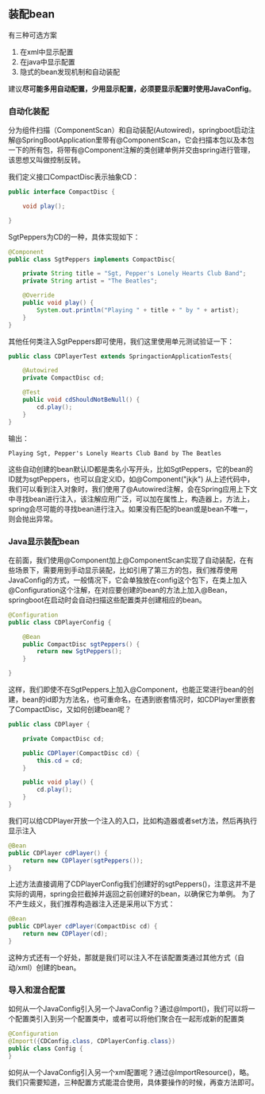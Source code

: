 ## 装配bean
有三种可选方案
1. 在xml中显示配置
2. 在java中显示配置
3. 隐式的bean发现机制和自动装配

建议**尽可能多用自动配置，少用显示配置，必须要显示配置时使用JavaConfig**。

### 自动化装配
分为组件扫描（ComponentScan）和自动装配(Autowired)，springboot启动注解@SpringBootApplication里带有@ComponentScan，它会扫描本包以及本包一下的所有包，将带有@Component注解的类创建单例并交由spring进行管理，该思想又叫做控制反转。

我们定义接口CompactDisc表示抽象CD：
```java
public interface CompactDisc {

    void play();

}
```
SgtPeppers为CD的一种，具体实现如下：
```java
@Component
public class SgtPeppers implements CompactDisc{

    private String title = "Sgt, Pepper's Lonely Hearts Club Band";
    private String artist = "The Beatles";

    @Override
    public void play() {
        System.out.println("Playing " + title + " by " + artist);
    }
}
```
其他任何类注入SgtPeppers即可使用，我们这里使用单元测试验证一下：
```java
public class CDPlayerTest extends SpringactionApplicationTests{

    @Autowired
    private CompactDisc cd;

    @Test
    public void cdShouldNotBeNull() {
        cd.play();
    }
}
```
输出：
```
Playing Sgt, Pepper's Lonely Hearts Club Band by The Beatles
```
这些自动创建的bean默认ID都是类名小写开头，比如SgtPeppers，它的bean的ID就为sgtPeppers，也可以自定义ID，如@Component("jkjk")
从上述代码中，我们可以看到注入对象时，我们使用了@Autowired注解，会在Spring应用上下文中寻找bean进行注入，该注解应用广泛，可以加在属性上，构造器上，方法上，spring会尽可能的寻找bean进行注入。如果没有匹配的bean或是bean不唯一，则会抛出异常。

### Java显示装配bean
在前面，我们使用@Component加上@ComponentScan实现了自动装配，在有些场景下，需要用到手动显示装配，比如引用了第三方的包，我们推荐使用JavaConfig的方式，一般情况下，它会单独放在config这个包下，在类上加入@Configuration这个注解，在对应要创建的bean的方法上加入@Bean，springboot在启动时会自动扫描这些配置类并创建相应的bean。
```java
@Configuration
public class CDPlayerConfig {

    @Bean
    public CompactDisc sgtPeppers() {
        return new SgtPeppers();
    }

}
```
这样，我们即使不在SgtPeppers上加入@Component，也能正常进行bean的创建，bean的id即为方法名，也可重命名，在遇到嵌套情况时，如CDPlayer里嵌套了CompactDisc，又如何创建bean呢？
```java
public class CDPlayer {

    private CompactDisc cd;

    public CDPlayer(CompactDisc cd) {
        this.cd = cd;
    }

    public void play() {
        cd.play();
    }
}
```
我们可以给CDPlayer开放一个注入的入口，比如构造器或者set方法，然后再执行显示注入
```java
@Bean
public CDPlayer cdPlayer() {
    return new CDPlayer(sgtPeppers());
}
```
上述方法直接调用了CDPlayerConfig我们创建好的sgtPeppers()，注意这并不是实际的调用，spring会拦截掉并返回之前创建好的bean，以确保它为单例。
为了不产生歧义，我们推荐构造器注入还是采用以下方式：
```java
@Bean
public CDPlayer cdPlayer(CompactDisc cd) {
    return new CDPlayer(cd);
}
```
这种方式还有一个好处，那就是我们可以注入不在该配置类通过其他方式（自动/xml）创建的bean。

### 导入和混合配置
如何从一个JavaConfig引入另一个JavaConfig？通过@Import()，我们可以将一个配置类引入到另一个配置类中，或者可以将他们聚合在一起形成新的配置类
```java
@Configuration
@Import({CDConfig.class, CDPlayerConfig.class})
public class Config {
}
```
如何从一个JavaConfig引入另一个xml配置呢？通过@ImportResource()，略。我们只需要知道，三种配置方式能混合使用，具体要操作的时候，再查方法即可。
